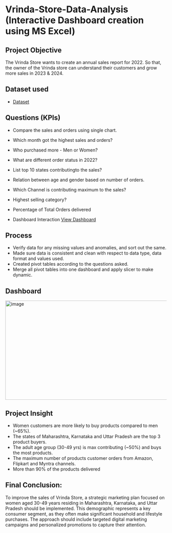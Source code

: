 # Vrinda-Store-Data-Analysis (Interactive Dashboard creation using MS Excel)
## Project Objective
The Vrinda Store wants to create an annual sales report for 2022. So that, the owner of the Vrinda store can understand their customers and grow more sales in 2023 & 2024.

## Dataset used
- <a href="https://github.com/ritikbh193/Data-Analysis-Dashboard/blob/main/Vrinda%20Data%20Analysis2.xlsx">Dataset</a>

## Questions (KPIs)
- Compare the sales and orders using single chart.
- Which month got the highest sales and orders?
- Who purchased more - Men or Women?
- What are different order status in 2022?
- List top 10 states contributingto the sales?
- Relation between age and gender based on number of orders.
- Which Channel is contributing maximum to the sales?
- Highest selling category?
- Percentage of Total Orders delivered

- Dashboard Interaction <a href="https://github.com/ritikbh193/Data-Analytics-with-Excel/blob/main/Dashboard_Image.png">View Dashboard</a>

## Process
- Verify data for any missing values and anomalies, and sort out the same.
- Made sure data is consistent and clean with respect to data type, data format and values used.
- Created pivot tables according to the questions asked.
- Merge all pivot tables into one dashboard and apply slicer to make dynamic.

## Dashboard

<img width="914" height="310" alt="image" src="https://github.com/user-attachments/assets/42f4a011-7df0-4b9e-b43e-7f18d1147394" />


## Project Insight
- Women customers are more likely to buy products compared to men (~65%).
- The states of Maharashtra, Karnataka and Uttar Pradesh are the top 3 product buyers.
- The adult age group (30-49 yrs) is max contributing (~50%) and buys the most products.
- The maximum number of products customer orders from Amazon, Flipkart and Myntra channels.
- More than 90% of the products delivered

## Final Conclusion:
To improve the sales of Vrinda Store, a strategic marketing plan focused on women aged 30-49 years residing in Maharashtra, Karnataka, and Uttar Pradesh should be implemented. This demographic represents a key consumer segment, as they often make significant household and lifestyle purchases. The approach should include targeted digital marketing campaigns and personalized promotions to capture their attention.

